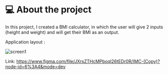 # 💻 About the project

In this project, I created a BMI calculator, in which the user will 
give 2 inputs (height and weight) and will get their BMI as an output.

Application layout :

![screen1](https://github.com/Batavoo/IMC_calculator/assets/88382736/5c6e3fb6-ad35-4d57-894c-9a21c40a7a11)

Link: https://www.figma.com/file/JXrsZTHcMPboql26tEDr0R/IMC-(Copy)?node-id=6%3A4&mode=dev
